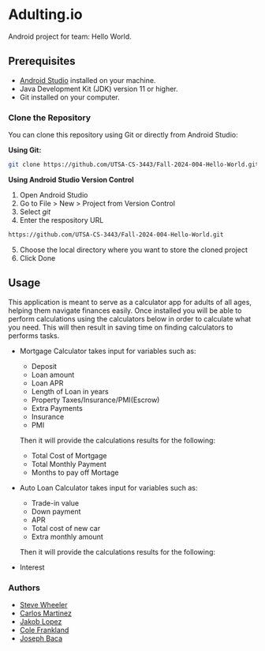 # Adulting.io
Android project for team: Hello World. 

## Prerequisites

- [Android Studio](https://developer.android.com/studio) installed on your machine.
- Java Development Kit (JDK) version 11 or higher.
- Git installed on your computer.

### Clone the Repository

You can clone this repository using Git or directly from Android Studio:

**Using Git:**

```bash
git clone https://github.com/UTSA-CS-3443/Fall-2024-004-Hello-World.git
```

**Using Android Studio Version Control**
1. Open Android Studio
2. Go to File > New > Project from Version Control
3. Select _git_ 
4. Enter the respository URL 
```bash
https://github.com/UTSA-CS-3443/Fall-2024-004-Hello-World.git
```
5. Choose the local directory where you want to store the cloned project
6. Click Done


## Usage

This application is meant to serve as a calculator app for adults of all ages, helping them navigate finances easily. Once installed you will be able to
perform calculations using the calculators below in order to calculate what you need. This will then result in saving time on finding calculators to performs tasks.

- Mortgage Calculator takes input for variables such as: 
   - Deposit
   - Loan amount
   - Loan APR
   - Length of Loan in years
   - Property Taxes/Insurance/PMI(Escrow)
   - Extra Payments
   - Insurance
   - PMI 
  
  Then it will provide the calculations results for the following:
   - Total Cost of Mortgage
   - Total Monthly Payment
   - Months to pay off Mortage

- Auto Loan Calculator takes input for variables such as:
   - Trade-in value
   - Down payment
   - APR
   - Total cost of new car 
   - Extra monthly amount 
  
  Then it will provide the calculations results for the following:

- Interest
  
 




### Authors
- [Steve Wheeler](https://github.com/itswheeler)
- [Carlos Martinez](https://github.com/Cima9642) 
- [Jakob Lopez](https://github.com/JakTheMan)
- [Cole Frankland](https://github.com/Nullctipus) 
- [Joseph Baca](https://github.com/idontknowkarate)
